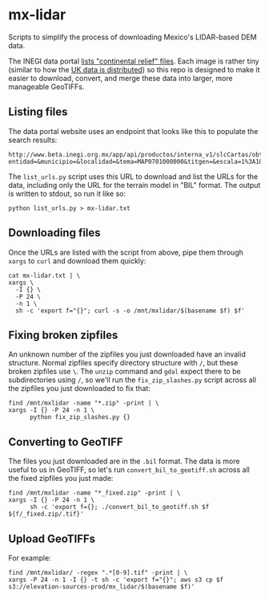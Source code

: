 # mx-lidar

Scripts to simplify the process of downloading Mexico's LIDAR-based DEM data.

The INEGI data portal [lists "continental relief" files](http://en.www.inegi.org.mx/temas/mapas/relieve/continental/). Each image is rather tiny (similar to how the [UK data is distributed](https://github.com/iandees/uk-lidar)) so this repo is designed to make it easier to download, convert, and merge these data into larger, more manageable GeoTIFFs.

## Listing files

The data portal website uses an endpoint that looks like this to populate the search results:

```
http://www.beta.inegi.org.mx/app/api/productos/interna_v1/slcCartas/obtenCartas?entidad=&municipio=&localidad=&tema=MAP0701000000&titgen=&escala=1%3A10+000&edicion=&formato=&buscar=&adv=false&rango=&tipoB=2&orden=4&pagina=1&tamano=100&ordenDesc=true
```

The `list_urls.py` script uses this URL to download and list the URLs for the data, including only the URL for the terrain model in "BIL" format. The output is written to stdout, so run it like so:

```
python list_urls.py > mx-lidar.txt
```

## Downloading files

Once the URLs are listed with the script from above, pipe them through `xargs` to `curl` and download them quickly:

```
cat mx-lidar.txt | \
xargs \
  -I {} \
  -P 24 \
  -n 1 \
  sh -c 'export f="{}"; curl -s -o /mnt/mxlidar/$(basename $f) $f'
```

## Fixing broken zipfiles

An unknown number of the zipfiles you just downloaded have an invalid structure. Normal zipfiles specify directory structure with `/`, but these broken zipfiles use `\`. The `unzip` command and `gdal` expect there to be subdirectories using `/`, so we'll run the `fix_zip_slashes.py` script across all the zipfiles you just downloaded to fix that:

```
find /mnt/mxlidar -name "*.zip" -print | \
xargs -I {} -P 24 -n 1 \
      python fix_zip_slashes.py {}
```

## Converting to GeoTIFF

The files you just downloaded are in the `.bil` format. The data is more useful to us in GeoTIFF, so let's run `convert_bil_to_geotiff.sh` across all the fixed zipfiles you just made:

```
find /mnt/mxlidar -name "*_fixed.zip" -print | \
xargs -I {} -P 24 -n 1 \
      sh -c 'export f={}; ./convert_bil_to_geotiff.sh $f ${f/_fixed.zip/.tif}'
```

## Upload GeoTIFFs

For example:

```
find /mnt/mxlidar/ -regex ".*[0-9].tif" -print | \
xargs -P 24 -n 1 -I {} -t sh -c 'export f="{}"; aws s3 cp $f s3://elevation-sources-prod/mx_lidar/$(basename $f)'
```
